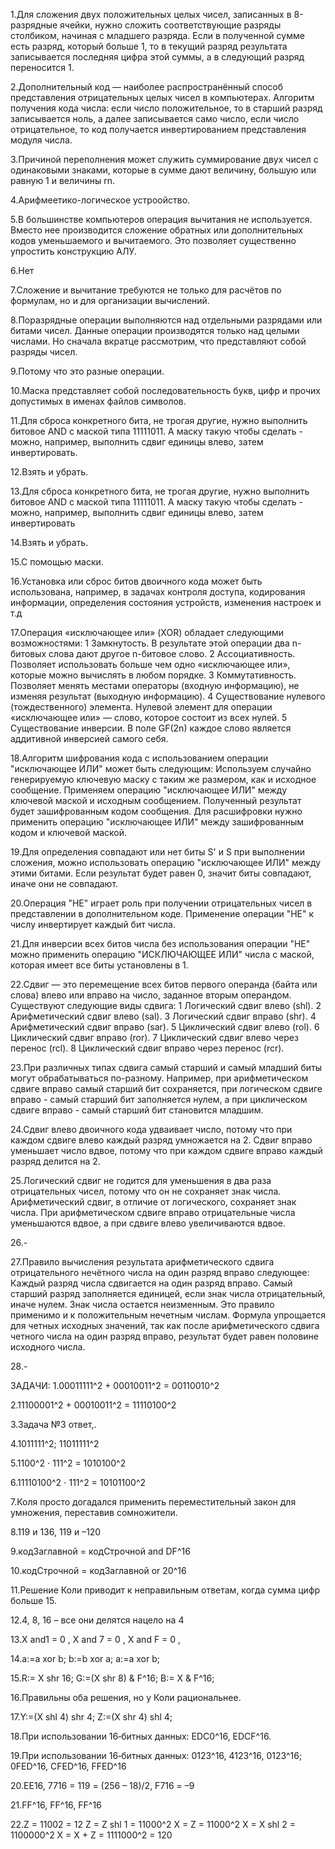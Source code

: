 1.Для сложения двух положительных целых чисел, записанных в 8-разрядные ячейки, нужно сложить соответствующие разряды столбиком, начиная с младшего разряда. Если в полученной сумме есть разряд, который больше 1, то в текущий разряд результата записывается последняя цифра этой суммы, а в следующий разряд переносится 1.

2.Дополнительный код — наиболее распространённый способ представления отрицательных целых чисел в компьютерах. Алгоритм получения кода числа: если число положительное, то в старший разряд записывается ноль, а далее записывается само число, если число отрицательное, то код получается инвертированием представления модуля числа.

3.Причиной переполнения может служить суммирование двух чисел с одинаковыми знаками, которые в сумме дают величину, большую или равную 1 и величины rn.

4.Арифмеетико-логическое устроойство.

5.В большинстве компьютеров операция вычитания не используется. Вместо нее производится сложение обратных или дополнительных кодов уменьшаемого и вычитаемого. Это позволяет существенно упростить конструкцию АЛУ.

6.Нет

7.Сложение и вычитание требуются не только для расчётов по формулам, но и для организации вычислений.

8.Поразрядные операции выполняются над отдельными разрядами или битами чисел. Данные операции производятся только над целыми числами. Но сначала вкратце рассмотрим, что представляют собой разряды чисел.

9.Потому что это разные операции.

10.Маска представляет собой последовательность букв, цифр и прочих допустимых в именах файлов символов.

11.Для сброса конкретного бита, не трогая другие, нужно выполнить битовое AND с маской типа 11111011. А маску такую чтобы сделать - можно, например, выполнить сдвиг единицы влево, затем инвертировать.

12.Взять и убрать.

13.Для сброса конкретного бита, не трогая другие, нужно выполнить битовое AND с маской типа 11111011. А маску такую чтобы сделать - можно, например, выполнить сдвиг единицы влево, затем инвертировать

14.Взять и убрать.

15.С помощью маски.

16.Установка или сброс битов двоичного кода может быть использована, например, в задачах контроля доступа, кодирования информации, определения состояния устройств, изменения настроек и т.д

17.Операция «исключающее или» (XOR) обладает следующими возможностями: 1 Замкнутость. В результате этой операции два n-битовых слова дают другое n-битовое слово. 2 Ассоциативность. Позволяет использовать больше чем одно «исключающее или», которые можно вычислять в любом порядке. 3 Коммутативность. Позволяет менять местами операторы (входную информацию), не изменяя результат (выходную информацию). 4 Существование нулевого (тождественного) элемента. Нулевой элемент для операции «исключающее или» — слово, которое состоит из всех нулей. 5 Существование инверсии. В поле GF(2n) каждое слово является аддитивной инверсией самого себя.

18.Алгоритм шифрования кода с использованием операции "исключающее ИЛИ" может быть следующим: Используем случайно генерируемую ключевую маску с таким же размером, как и исходное сообщение. Применяем операцию "исключающее ИЛИ" между ключевой маской и исходным сообщением. Полученный результат будет зашифрованным кодом сообщения. Для расшифровки нужно применить операцию "исключающее ИЛИ" между зашифрованным кодом и ключевой маской.

19.Для определения совпадают или нет биты S' и S при выполнении сложения, можно использовать операцию "исключающее ИЛИ" между этими битами. Если результат будет равен 0, значит биты совпадают, иначе они не совпадают.

20.Операция "НЕ" играет роль при получении отрицательных чисел в представлении в дополнительном коде. Применение операции "НЕ" к числу инвертирует каждый бит числа.

21.Для инверсии всех битов числа без использования операции "НЕ" можно применить операцию "ИСКЛЮЧАЮЩЕЕ ИЛИ" числа с маской, которая имеет все биты установлены в 1.

22.Сдвиг — это перемещение всех битов первого операнда (байта или слова) влево или вправо на число, заданное вторым операндом. Существуют следующие виды сдвига: 1 Логический сдвиг влево (shl). 2 Арифметический сдвиг влево (sal). 3 Логический сдвиг вправо (shr). 4 Арифметический сдвиг вправо (sar). 5 Циклический сдвиг влево (rol). 6 Циклический сдвиг вправо (ror). 7 Циклический сдвиг влево через перенос (rcl). 8 Циклический сдвиг вправо через перенос (rcr).

23.При различных типах сдвига самый старший и самый младший биты могут обрабатываться по-разному. Например, при арифметическом сдвиге вправо самый старший бит сохраняется, при логическом сдвиге вправо - самый старший бит заполняется нулем, а при циклическом сдвиге вправо - самый старший бит становится младшим.

24.Сдвиг влево двоичного кода удваивает число, потому что при каждом сдвиге влево каждый разряд умножается на 2. Сдвиг вправо уменьшает число вдвое, потому что при каждом сдвиге вправо каждый разряд делится на 2.

25.Логический сдвиг не годится для уменьшения в два раза отрицательных чисел, потому что он не сохраняет знак числа. Арифметический сдвиг, в отличие от логического, сохраняет знак числа. При арифметическом сдвиге вправо отрицательные числа уменьшаются вдвое, а при сдвиге влево увеличиваются вдвое.

26.-

27.Правило вычисления результата арифметического сдвига отрицательного нечётного числа на один разряд вправо следующее: Каждый разряд числа сдвигается на один разряд вправо. Самый старший разряд заполняется единицей, если знак числа отрицательный, иначе нулем. Знак числа остается неизменным. Это правило применимо и к положительным нечетным числам. Формула упрощается для четных исходных значений, так как после арифметического сдвига четного числа на один разряд вправо, результат будет равен половине исходного числа.

28.-

ЗАДАЧИ: 1.00011111^2 + 00010011^2 = 00110010^2

2.11100001^2 + 00010011^2 = 11110100^2

3.Задача №3 ответ,.

4.1011111^2; 11011111^2

5.1100^2 ⋅ 111^2 = 1010100^2

6.11110100^2 ⋅ 111^2 = 10101100^2

7.Коля просто догадался применить переместительный закон для умножения, переставив сомножители.

8.119 и 136, 119 и –120

9.кодЗаглавной = кодСтрочной and DF^16

10.кодСтрочной = кодЗаглавной or 20^16

11.Решение Коли приводит к неправильным ответам, когда сумма цифр больше 15.

12.4, 8, 16 – все они делятся нацело на 4

13.X and1 = 0 , X and 7 = 0 , X and F = 0 ,

14.a:=a xor b; b:=b xor a; a:=a xor b;

15.R:= X shr 16; G:=(X shr 8) & F^16; B:= X & F^16;

16.Правильны оба решения, но у Коли рациональнее.

17.Y:=(X shl 4) shr 4; Z:=(X shr 4) shl 4;

18.При использовании 16‐битных данных: EDC0^16, EDCF^16.

19.При использовании 16‐битных данных: 0123^16, 4123^16, 0123^16; 0FED^16, CFED^16, FFED^16

20.EE16, 7716 = 119 = (256 – 18)/2, F716 = –9

21.FF^16, FF^16, FF^16

22.Z = 11002 = 12 Z = Z shl 1 = 11000^2 X = Z = 11000^2 X = X shl 2 = 1100000^2 X = X + Z = 1111000^2 = 120